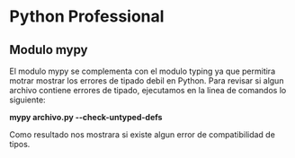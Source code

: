 # Python Professional

## Modulo mypy

El modulo mypy se complementa con el modulo typing ya que permitira motrar mostrar los errores de tipado debil en Python.
Para revisar si algun archivo contiene errores de tipado, ejecutamos en la linea de comandos lo siguiente:

**mypy archivo.py --check-untyped-defs**

Como resultado nos mostrara si existe algun error de compatibilidad de tipos.